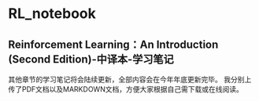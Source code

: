 # RL_notebook
## Reinforcement Learning：An Introduction (Second Edition)-中译本-学习笔记

其他章节的学习笔记将会陆续更新，全部内容会在今年年底更新完毕。
我分别上传了PDF文档以及MARKDOWN文档，方便大家根据自己需下载或在线阅读。

